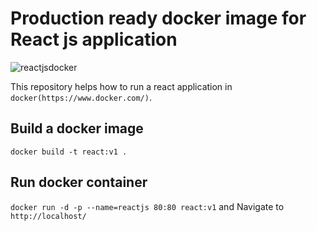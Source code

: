 # Production ready docker image for React js application
![reactjsdocker](https://user-images.githubusercontent.com/56213306/66462093-fbfaf500-ea97-11e9-9e70-4fe4684b2948.png)

This repository helps how to run a react application in `docker(https://www.docker.com/)`.

## Build a docker image
`docker build -t react:v1 .`

## Run docker container
`docker run -d -p --name=reactjs 80:80 react:v1` and Navigate to `http://localhost/`
